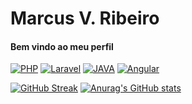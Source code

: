<h1>Marcus V. Ribeiro</h1>

<h4>Bem vindo ao meu perfil</h4>


[![PHP]([https://img.shields.io/badge/PHP-777BB4?style=for-the-badge&logo=php&logoColor=white)](https://git.io/streak-stats)
[![Laravel](https://img.shields.io/badge/Laravel-FF2D20?style=for-the-badge&logo=laravel&logoColor=white)](https://git.io/streak-stats)
[![JAVA](https://img.shields.io/badge/Java-ED8B00?style=for-the-badge&logo=openjdk&logoColor=white)](https://git.io/streak-stats)
[![Angular](https://img.shields.io/badge/Angular-DD0031?style=for-the-badge&logo=angular&logoColor=white)](https://git.io/streak-stats)


[![GitHub Streak](https://streak-stats.demolab.com?user=Marcu0&theme=dracula&locale=pt_BR&date_format=j%20M%5B%20Y%5D&card_width=450)](https://git.io/streak-stats)
[![Anurag's GitHub stats](https://github-readme-stats.vercel.app/api?username=Marcu0&theme=dracula&locale=pt)](https://github.com/anuraghazra/github-readme-stats)
